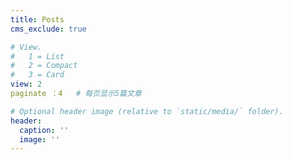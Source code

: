 ```yaml
---
title: Posts
cms_exclude: true

# View.
#   1 = List
#   2 = Compact
#   3 = Card
view: 2
paginate ：4   # 每页显示5篇文章

# Optional header image (relative to `static/media/` folder).
header:
  caption: ''
  image: ''
---
```

